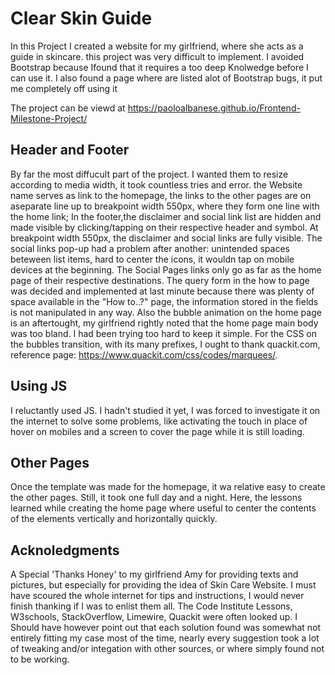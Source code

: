 # Clear Skin Guide
In this Project I created a website for my girlfriend, where she acts as a guide in skincare.
this project was very difficult to implement. I avoided Bootstrap because Ifound that it requires a too deep Knolwedge before I can use it. I also found a page where are listed alot of Bootstrap bugs, it put me completely off using it

The project can be viewd at https://paoloalbanese.github.io/Frontend-Milestone-Project/

## Header and Footer
By far the most diffucult part of the project. I wanted them to resize according to media width, it took countless tries and error. 
the Website name serves as link to the homepage, the links to the other pages are on aseparate line up to breakpoint width 550px, where they form one line with the home link;
In the footer,the disclaimer and social link list are hidden and made visible by clicking/tapping on their respective header and symbol. At breakpoint width 550px, the disclaimer and social links are fully visible.
The social links pop-up had a problem after another: unintended spaces beteween list items, hard to center the icons, it wouldn tap on mobile devices at the beginning.
The Social Pages links only go as far as the home page of their respective destinations.
The query form in the how to page was decided and implemented at last minute because there was plenty of space available in the "How to..?" page, the information stored in the fields is not manipulated in any way.
Also the bubble animation on the home page is an aftertought, my girlfriend rightly noted that the home page main body was too bland. I had been trying too hard to keep it simple. For the CSS on the bubbles transition, with its many prefixes, I ought to thank quackit.com, reference page: https://www.quackit.com/css/codes/marquees/.


## Using JS
I reluctantly used JS. I hadn't studied it yet, I was forced to investigate it on the internet to solve some problems, like activating the touch in place of hover on mobiles and a screen to cover the page while it is still loading.

## Other Pages
Once the template was made for the homepage, it wa relative easy to create the other pages. Still, it took one full day and a night. 
Here, the lessons learned while creating the home page where useful to center the contents of the elements vertically and horizontally quickly.


## Acknoledgments
A Special 'Thanks Honey' to my girlfriend Amy for providing texts and pictures, but especially for providing  the idea of Skin Care Website.
I must have scoured the whole internet for tips and instructions, I would never finish thanking if I was to enlist them all. The Code Institute Lessons, W3schools, StackOverflow, Limewire, Quackit were often looked up.
I Should have however point out that each solution found was somewhat not entirely fitting my case most of the time, nearly every suggestion took a lot of tweaking and/or integation with other sources, or where simply found not to be working.
